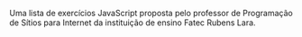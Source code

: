 Uma lista de exercícios JavaScript proposta pelo professor de Programação de Sítios para Internet da instituição de ensino Fatec Rubens Lara.